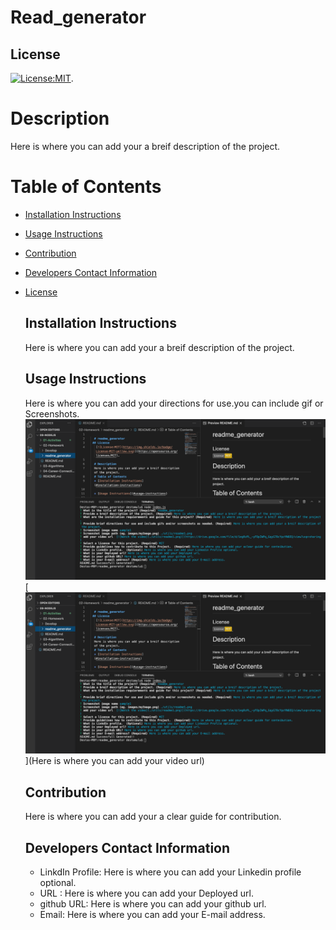 
  # Read_generator
 ## License
   [![License:MIT](https://img.shields.io/badge/License-MIT-yellow.svg)](https://opensource.org/licenses/MIT).

  # Description
  Here is where you can add your a breif description of the project.
  # Table of Contents
  * [Installation Instructions](#installation-instructions)
  
  * [Usage Instructions](#usage-instructions)
  
  * [Contribution](#Contribution)
  
  * [Developers Contact Information](#Developers-Contact-Information)
  
  
* [License](#license)

  ## Installation Instructions
   Here is where you can add your a breif description of the project.
  ## Usage Instructions
  Here is where you can add your directions for use.you can include gif or Screenshots.
  ![Readme2.jpg](./utils/Readme2.jpg)
  [![Readme2.jpg](./utils/Readme2.jpg)](Here is where you can add your video url)
  ## Contribution
  Here is where you can add your a clear guide for contribution.
  ## Developers Contact Information
   * LinkdIn Profile: Here is where you can add your Linkedin profile optional.
   * URL : Here is where you can add your Deployed url.
   * github URL: Here is where you can add your github url.
   * Email: Here is where you can add your E-mail address.
   
